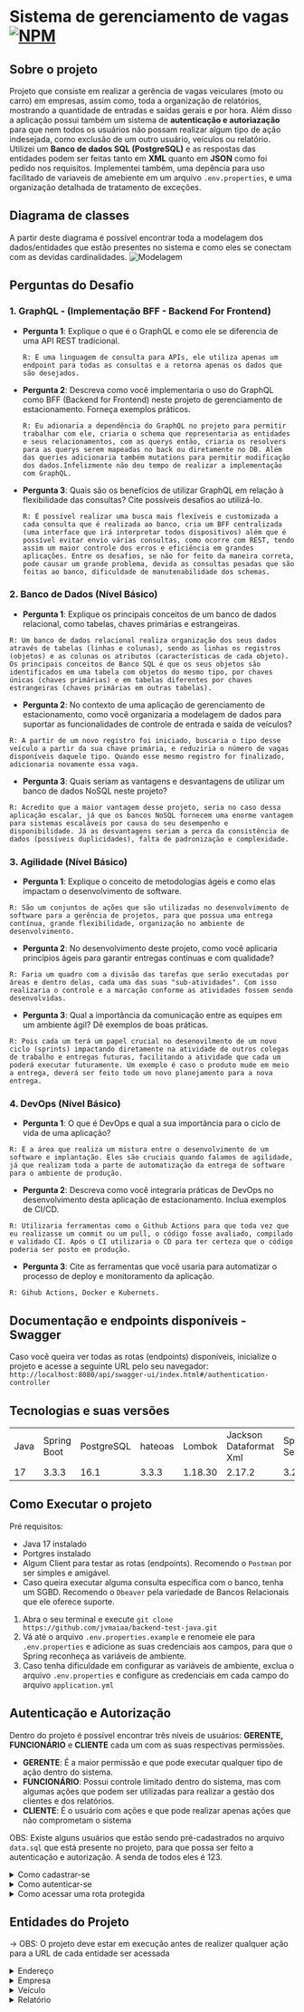 # Sistema de gerenciamento de vagas [![NPM](https://img.shields.io/npm/l/react)](https://github.com/jvmaiaa/backend-test-java/blob/master/LICENSE)

## Sobre o projeto

Projeto que consiste em realizar a gerência de vagas veiculares (moto ou carro) em empresas, assim como, toda a organização de relatórios, mostrando a quantidade de entradas e saídas gerais e por hora. Além disso a aplicação possui também um sistema de **autenticação e autoriazação** para que nem todos os usuários não possam realizar algum tipo de ação indesejada, como exclusão de um outro usuário, veículos ou relatório. Utilizei um **Banco de dados SQL (PostgreSQL)** e as respostas das entidades podem ser feitas tanto em **XML** quanto em **JSON** como foi pedido nos requisitos. Implementei também, uma depência para uso facilitado de variaveis de amebiente em um arquivo `.env.properties`, e uma organização detalhada de tratamento de exceções.

## Diagrama de classes
A partir deste diagrama é possível encontrar toda a modelagem dos dados/entidades que estão presentes no sistema e como eles se conectam com as devidas cardinalidades.
![Modelagem](Modelagem.png)

## Perguntas do Desafio

### 1. GraphQL - (Implementação BFF - Backend For Frontend)
- **Pergunta 1**: Explique o que é o GraphQL e como ele se diferencia de uma API REST tradicional.

      R: É uma linguagem de consulta para APIs, ele utiliza apenas um endpoint para todas as consultas e a retorna apenas os dados que são desejados.
- **Pergunta 2**: Descreva como você implementaria o uso do GraphQL como BFF (Backend for Frontend) neste projeto de gerenciamento de estacionamento. Forneça exemplos práticos.

      R: Eu adionaria a dependência do GraphQL no projeto para permitir trabalhar com ele, criaria o schema que representaria as entidades e seus relacionamentos, com as querys então, criaria os resolvers para as querys serem mapeadas no back ou diretamente no DB. Além das queries adicionaria também mutations para permitir modificação dos dados.Infelizmente não deu tempo de realizar a implementação com GraphQL.
- **Pergunta 3**: Quais são os benefícios de utilizar GraphQL em relação à flexibilidade das consultas? Cite possíveis desafios ao utilizá-lo.

      R: É possível realizar uma busca mais flexíveis e customizada a cada consulta que é realizada ao banco, cria um BFF centralizada (uma interface que irá interpretar todos dispositivos) além que é possível evitar envio várias consultas, como ocorre com REST, tendo assim um maior controle dos erros e eficiência em grandes aplicações. Entre os desafios, se não for feito da maneira correta, pode causar um grande problema, devida as consultas pesadas que são feitas ao banco, dificuldade de manutenabilidade dos schemas.

### 2. Banco de Dados (Nível Básico)
   - **Pergunta 1**: Explique os principais conceitos de um banco de dados relacional, como tabelas, chaves primárias e estrangeiras.

    R: Um banco de dados relacional realiza organização dos seus dados através de tabelas (linhas e colunas), sendo as linhas os registros (objetos) e as colunas os atributos (características de cada objeto). Os principais conceitos de Banco SQL é que os seus objetos são identificados em uma tabela com objetos do mesmo tipo, por chaves únicas (chaves primárias) e em tabelas diferentes por chaves estrangeiras (chaves primárias em outras tabelas).
   - **Pergunta 2**: No contexto de uma aplicação de gerenciamento de estacionamento, como você organizaria a modelagem de dados para suportar as funcionalidades de controle de entrada e saída de veículos?

    R: A partir de um novo registro foi iniciado, buscaria o tipo desse veículo a partir da sua chave primária, e reduziria o número de vagas disponíveis daquele tipo. Quando esse mesmo registro for finalizado, adicionaria novamente essa vaga.
   - **Pergunta 3**: Quais seriam as vantagens e desvantagens de utilizar um banco de dados NoSQL neste projeto?

    R: Acredito que a maior vantagem desse projeto, seria no caso dessa aplicação escalar, já que os bancos NoSQL fornecem uma enorme vantagem para sistemas escaláveis por causa do seu desempenho e disponibilidade. Já as desvantagens seriam a perca da consistência de dados (possíveis duplicidades), falta de padronização e complexidade.
### 3. Agilidade (Nível Básico)
   - **Pergunta 1**: Explique o conceito de metodologias ágeis e como elas impactam o desenvolvimento de software.

    R: São um conjuntos de ações que são utilizadas no desenvolvimento de software para a gerência de projetos, para que possua uma entrega contínua, grande flexibilidade, organização no ambiente de desenvolvimento. 
   - **Pergunta 2**: No desenvolvimento deste projeto, como você aplicaria princípios ágeis para garantir entregas contínuas e com qualidade?

    R: Faria um quadro com a divisão das tarefas que serão executadas por áreas e dentro delas, cada uma das suas "sub-atividades". Com isso realizaria o controle e a marcação conforme as atividades fossem sendo desenvolvidas.
   - **Pergunta 3**: Qual a importância da comunicação entre as equipes em um ambiente ágil? Dê exemplos de boas práticas.

    R: Pois cada um terá um papel crucial no desenovilmento de um novo ciclo (sprints) impactando diretamente na atividade de outros colegas de trabalho e entregas futuras, facilitando a atividade que cada um poderá executar futuramente. Um exemplo é caso o produto mude em meio a entrega, deverá ser feito todo um novo planejamento para a nova entrega.
### 4. DevOps (Nível Básico)
   - **Pergunta 1**: O que é DevOps e qual a sua importância para o ciclo de vida de uma aplicação?

    R: É a área que realiza um mistura entre o desenvolvimento de um software e implantação. Eles são cruciais quando falamos de agilidade, já que realizam toda a parte de automatização da entrega de software para o ambiente de produção.
   - **Pergunta 2**: Descreva como você integraria práticas de DevOps no desenvolvimento desta aplicação de estacionamento. Inclua exemplos de CI/CD.

    R: Utilizaria ferramentas como o Github Actions para que toda vez que eu realizasse um commit ou um pull, o código fosse avaliado, compilado e validado CI. Após o CI utilizaria o CD para ter certeza que o código poderia ser posto em produção.
   - **Pergunta 3**: Cite as ferramentas que você usaria para automatizar o processo de deploy e monitoramento da aplicação.

    R: Gihub Actions, Docker e Kubernets.

## Documentação e endpoints disponíveis - Swagger
Caso você queira ver todas as rotas (endpoints) disponíveis, inicialize o projeto e acesse a seguinte URL pelo seu navegador: `http://localhost:8080/api/swagger-ui/index.html#/authentication-controller`

## Tecnologias e suas versões
<table>
  <tr>
    <td>Java</td>
    <td>Spring Boot</td>
    <td>PostgreSQL</td>
    <td>hateoas</td>
    <td>Lombok</td>
    <td>Jackson Dataformat Xml</td>
    <td>Spring Security</td>
    <td>SpringDoc OpenApi</td>
    <td>Flyway</td>
    <td>Java-jwt</td>
    <td>Java-dotenv</td>
  </tr>
  <tr>
    <td>17</td>
    <td>3.3.3</td>
    <td>16.1</td>
    <td>3.3.3</td>
    <td>1.18.30</td>
    <td>2.17.2</td>
    <td>3.2.3</td>
    <td>2.6.0</td>
    <td>10.10.0</td>
    <td>4.4.0</td>
    <td>5.2.2</td>
  </tr>
</table>

## Como Executar o projeto
Pré requisitos:
  - Java 17 instalado 
  - Portgres instalado
  - Algum Client para testar as rotas (endpoints). Recomendo o `Postman` por ser simples e amigável.
  - Caso queira executar alguma consulta específica com o banco, tenha um SGBD. Recomendo o `Dbeaver` pela variedade de Bancos Relacionais que ele oferece suporte.
1. Abra o seu terminal e execute `git clone https://github.com/jvmaiaa/backend-test-java.git` 
2. Vá até o arquivo `.env.properties.example` e renomeie ele para `.env.properties` e adicione as suas credenciais aos campos, para que o Spring reconheça as variáveis de ambiente.
3. Caso tenha dificuldade em configurar as variáveis de ambiente, exclua o arquivo `.env.properties` e configure as credenciais em cada campo do arquivo `application.yml`


## Autenticação e Autorização

Dentro do projeto é possível encontrar três níveis de usuários: **GERENTE, FUNCIONÁRIO** e **CLIENTE** cada um com as suas respectivas permissões.
- **GERENTE**: É a maior permissão e que pode executar qualquer tipo de ação dentro do sistema.
- **FUNCIONÁRIO**: Possui controle limitado dentro do sistema, mas com algumas ações que podem ser utilizadas para realizar a gestão dos clientes e dos relatórios.
- **CLIENTE**: É o usuário com ações e que pode realizar apenas ações que não comprometam o sistema

OBS: Existe alguns usuários que estão sendo pré-cadastrados no arquivo `data.sql` que está presente no projeto, para que possa ser feito a autenticação e autorização. A senda de todos eles é 123.

<details>
<summary>Como cadastrar-se</summary>

**CLIENTE:** Deve acessar a URL `localhost:8080/api/usuario/cliente`
**FUNCIONÁRIO:** Deve acessar a URL `localhost:8080/api/usuario/funcionario`
**GERENTE:** Deve acessar a URL `localhost:8080/api/usuario/gerente` 

No corpo da requisição passar a seguinte estrutura **JSON**.
```
{
  "login" : "<seu_login>",
  "senha" : "<seu_senha>"
}
``` 
Automaticamente o seu usuário irá receber a devida permissão por estar cadastrando a partir de determinada URL.
</details>
<details>
<summary>Como autenticar-se</summary>

Deverá acessar o endpoint `localhost:8080/api/auth` passando o seu login e senha que está cadastrado no sistema, através de um arquivo JSON.
```
{
  "login" : "<seu_login>",
  "senha" : "<seu_senha>"
}
``` 
Caso suas credenciais estejam corretas, você receberá um Json Web Token (JWT) semelhante ao seguinte: `eyJhbGciOiJIUzI1NiIsInR5cCI6IkpXVCJ9.eyJpc3MiOiJhdXRoLWFwaSIsInN1YiI6ImNsaSIsImV4cCI6MTcyNjQ3NTkxOX0.KFptyIfkI_-Xa1riZwruf7GDImLMQ0ePDD-rY82HdgE`
</details>
<details>
<summary>Como acessar uma rota protegida</summary>

Com o JWT em mãos, obtido no passo anterior, acesse a uma rota qualquer protegida, passando ele no no campo `Bearer Token` do seu API Client (recomendo o Postman) e execute a requisição. Caso você tenha a permissão desejada, irá ser feito com sucesso.

</details>

## Entidades do Projeto
-> OBS: O projeto deve estar em execução antes de realizer qualquer ação para a URL de cada entidade ser acessada
<details>
<summary>Endereço</summary>

Você irá realizar o cadastro de um endereço a partir da URL `localhost:8080/api/endereco` para que possa ser cadastrada uma empresa futuramente, pois não é possível cadastrar uma empresa sem endereço. O único usuário que pode manipular a entidade `Endereço` é o usuário com a permissão de `GERENTE`. 

Cadastrar um endereço - **POST** -> `localhost:8080/api/endereco`
```
{
    "cep" : "123",
    "rua" : "rua teste",
    "numero" : 20,
    "bairro" : "centro",
    "cidade" : "fualin",
    "estado" : "beltranin"
}
```
Buscar endereços **paginados** - **GET** -> `localhost:8080/api/endereco`

Buscar um endereço por id - **GET** -> `localhost:8080/api/endereco/{id}` passando um Id.

Atualizar um endereço - **PUT** -> `localhost:8080/api/endereco/{id}` passando um Id no parâmetro e um JSON semelhante acima.

Delete um endereço - **DELETE** -> `localhost:8080/api/endereco/{id}` passando um Id no parâmetro.

</details>

<details>
<summary>Empresa</summary>

Você irá realizar um cadastro de uma empresa a partir da URL `localhost:8080/api/empresa` para que possa ser feito um relatório futuramente, pois não é possível cadastrar um relaório sem Veículo e Empresa. O único usuário que pode manipular a entidade `Empresa` é o usuário com a permissão de `GERENTE`. 

Cadastrar uma Empresa - **POST** -> `localhost:8080/api/empresa`
```
{
    "nome" : "João Víctor",
    "cnpj" : "3333",
    "telefone" : [
        "33383383",
        "23883383"
    ],
    "vagasMoto" : 100,
    "vagasCarro" : 100,
    "idEndereco" : 1
    
}
```
Buscar empresas **paginadas** - **GET** -> `localhost:8080/api/empresa`

Buscar uma empresa por id - **GET** -> `localhost:8080/api/empresa/{id}` passando um Id.

Atualizar uma empresa - **PUT** -> `localhost:8080/api/empresa/{id}` passando um Id no parâmetro e um JSON semelhante acima.

Delete uma empresa - **DELETE** -> `localhost:8080/api/empresa/{id}` passando um Id no parâmetro.

</details>

<details>
<summary>Veículo</summary>

Você irá realizar um cadastro de um veículo a partir da URL `localhost:8080/api/veiculo` para que possa ser cadastrada um relatório futuramente, pois não é possível cadastrar um relatório sem veículo e empresa. Todos usuários podem manipular a entidade `Veículo` com limitações para alguns. 

Cadastrar um veículo - **POST** -> `localhost:8080/api/veiculo`. Pode ser feito por **todos usuários**.
```
{
    "marca" : "Fiat",
    "modelo" : "uno",
    "cor" : "Branco",
    "placa" : "ABC-123",
    "tipoDeVeiculo" : "CARRO"
}
```
Buscar veículos **paginados** - **GET** -> `localhost:8080/api/veiculo`. Pode ser feito por **GERENTE** e **FUNCIONÁRIO**.

Buscar um veículo por id - **GET** -> `localhost:8080/api/veiculo/{id}` passando um Id. Pode ser feito por **GERENTE** e **FUNCIONÁRIO**.

Atualizar um veículo - **PUT** -> `localhost:8080/api/veiculo/{id}` passando um Id no parâmetro e um JSON semelhante acima. Pode ser feito por **GERENTE** e **FUNCIONÁRIO**.

Delete um veículo - **DELETE** -> `localhost:8080/api/veiculo/{id}` passando um Id no parâmetro. Pode ser feito por **GERENTE** e **FUNCIONÁRIO**.

</details>
<details>
<summary>Relatório</summary>

Você irá realizar um cadastro de um relatório a partir da URL `localhost:8080/api/relatorio` para que possa ser feita a gestão de vagas e controle de entrada e saída. Apenas os usuários com permissões de **GERENTE** e **FUNCIONÁRIO** podem manipular a entidade `Relatório`.

Cadastrar um relatório - **POST** -> `localhost:8080/api/relatorio`. A partir do momento que essa requisição for feita, ela irá buscar a empresa que está presente na requisição e o tipo do veículo, e então, irá decrementar (subtrair) a vaga daquele tipo de veículo da empresa.
```
{
    "idEmpresa" : 1,
    "idVeiculo" : 1
}
```
Buscar relatórios **paginados** - **GET** -> `localhost:8080/api/relatorio/registro-geral`. Traz as informações gerais de um relatório.

Buscar um relatório por id - **GET** -> `localhost:8080/api/relatorio/registro-geral/{id}` passando um Id.

Finalizar um relatório - **PUT** -> `localhost:8080/api/relatorio/registra-saida/{id}` passando um Id no parâmetro. Após o relatório ser finalizado, a data de finalização será cadastrada naquele momento exato e a vaga do veículo que estava no relatório finalizado, será incrementada (somada), mostrando informando que o veículo já saiu do local.

Busca a **quantidade total** de **entradas e saídas** que ocorreram no sistema - **GET** -> `localhost:8080/api/relatorio/contagem-total/{id}` passando um Id como parâmetro.

Busca a **quantidade total** de **entradas e saídas por HORA** que ocorreram no sistema - **GET** -> `localhost:8080/api/relatorio/contagem-por-hora/{id}` passando um Id como parâmetro. Deve-se passar o **Id da empresa**, **horário de inicio** e **horário de fim** para que seja feita a busca da maneira correta, segue o exemplo:

![Imagem Exemplo](Requisicao_Por_Hora.png)

Delete um relatório - **DELETE** -> `localhost:8080/api/relatorio/{id}` passando um Id no parametro.

</details>
